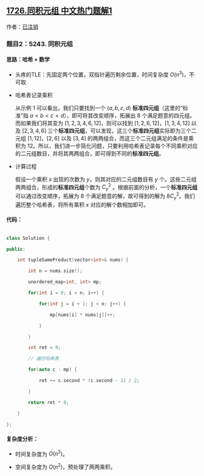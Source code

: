 ## [1726.同积元组 中文热门题解1](https://leetcode.cn/problems/tuple-with-same-product/solutions/100000/c-ha-xi-huan-chong-si-lu-jie-jue-tle-by-drtg5)

作者：[已注销](https://leetcode.cn/u/已注销)
### 题目2：5243. 同积元组

#### 思路：哈希 + 数学

- 头疼的TLE：先固定两个位置，双指针遍历剩余位置，时间复杂度 $O(n^3)$，不可取

- 哈希表记录乘积

  从示例 $1$ 可以看出，我们只要找到一个 $(a, b, c, d)$ **标准四元组**（这里的“标准”指 $a < b < c < d$），即可将其改变顺序，拓展出 $8$ 个满足题意的四元组。而如果我们将其变为 $[1, 2, 3, 4, 6, 12]$，则可以找到 $[1, 2, 6, 12]$，$[1,3,4,12]$ 以及 $[2, 3, 4, 6]$ 三个**标准四元组**，可以发现，这三个**标准四元组**实际即为三个二元组 $[1, 12]$，$[2, 6]$ 以及 $[3, 4]$ 的两两组合，而这三个二元组满足的条件是乘积为 $12$。所以，我们进一步简化问题，只要利用哈希表记录每个不同乘积对应的二元组数目，并将其两两组合，即可得到不同的**标准四元组**。

- 计算过程

  假设一个乘积 $x$ 出现的次数为 $y$，则其对应的二元组数目有 $y$ 个。这些二元组两两组合，形成的**标准四元组**个数为 $C_y^2$ 。根据前面的分析，一个**标准四元组**可以通过改变顺序，拓展为 $8$ 个满足题意的解，故可得到的解为 $8C_y^2$。我们遍历整个哈希表，将所有乘积 $x$ 对应的解个数相加即可。

  

#### 代码：

```c++
class Solution {
public:
    int tupleSameProduct(vector<int>& nums) {
        int n = nums.size();
        unordered_map<int, int> mp;
        for(int i = 0; i < n; i++) {
            for(int j = i + 1; j < n; j++) {
                mp[nums[i] * nums[j]]++;
            }
        }
        int ret = 0;
        // 遍历哈希表
        for(auto c : mp) {
            ret += c.second * (c.second - 1) / 2;
        }
        return ret * 8;
    }
};
```



#### 复杂度分析：

- 时间复杂度为 $O(n^2)$。
- 空间复杂度为 $O(n^2)$，预处理了两两乘积。
